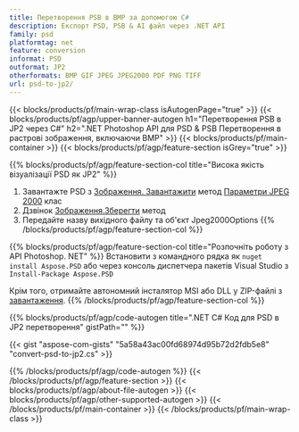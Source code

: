 ```yaml
---
title: Перетворення PSB в BMP за допомогою C#
description: Експорт PSD, PSB & AI файл через .NET API
family: psd
platformtag: net
feature: conversion
informat: PSD
outformat: JP2
otherformats: BMP GIF JPEG JPEG2000 PDF PNG TIFF
url: psd-to-jp2/
---
```


{{< blocks/products/pf/main-wrap-class isAutogenPage="true" >}}
{{< blocks/products/pf/agp/upper-banner-autogen h1="Перетворення PSB в JP2 через C#" h2=".NET Photoshop API для PSD & PSB Перетворення в растрові зображення, включаючи BMP" >}}
{{< blocks/products/pf/main-container >}}
{{< blocks/products/pf/agp/feature-section isGrey="true" >}}

{{% blocks/products/pf/agp/feature-section-col title="Висока якість візуалізації PSD як JP2" %}}
1. Завантажте PSD з [Зображення. Завантажити](https://apireference.aspose.com/psd/net/aspose.psd/image/methods/load/index) метод
 [Параметри JPEG 2000](https://apireference.aspose.com/psd/net/aspose.psd.imageoptions/jpeg2000options) клас
1. Дзвінок [Зображення.Зберегти](https://apireference.aspose.com/psd/net/aspose.psd/image/methods/save/index) метод
1. Передайте назву вихідного файлу та об'єкт Jpeg2000Options
{{% /blocks/products/pf/agp/feature-section-col %}}

{{% blocks/products/pf/agp/feature-section-col title="Розпочніть роботу з API Photoshop. NET" %}}
Встановити з командного рядка як ```nuget install Aspose.PSD``` або через консоль диспетчера пакетів Visual Studio з ```Install-Package Aspose.PSD```

Крім того, отримайте автономний інсталятор MSI або DLL у ZIP-файлі з [завантаження](https://releases.aspose.com/psd/net).
{{% /blocks/products/pf/agp/feature-section-col %}}

{{% blocks/products/pf/agp/code-autogen title=".NET C# Код для PSD в JP2 перетворення" gistPath="" %}}

{{< gist "aspose-com-gists" "5a58a43ac00fd68974d95b72d2fdb5e8" "convert-psd-to-jp2.cs" >}}

{{% /blocks/products/pf/agp/code-autogen %}}
{{< /blocks/products/pf/agp/feature-section >}}
{{< blocks/products/pf/agp/about-file-autogen >}}
{{< blocks/products/pf/agp/other-supported-autogen >}}
{{< /blocks/products/pf/main-container >}}
{{< /blocks/products/pf/main-wrap-class >}}

